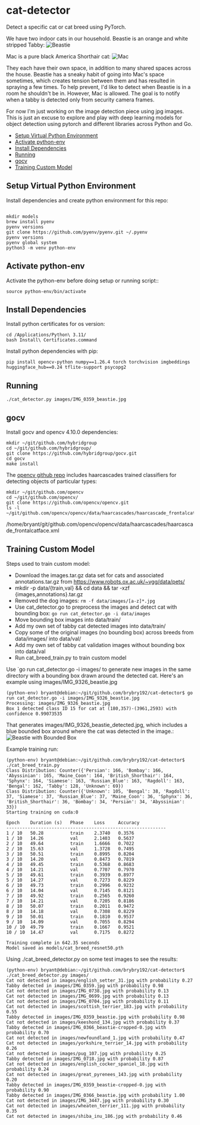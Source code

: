 # cat-detector

Detect a specific cat or cat breed using PyTorch.

We have two indoor cats in our household. Beastie is an orange and white stripped Tabby:
![Beastie](images/IMG_9326_beastie.jpg)

Mac is a pure black America Shorthair cat:
![Mac](images/IMG_3616_mac.jpg)

They each have their own space, in addition to many shared spaces across the house. Beastie has a sneaky habit of going into Mac's space sometimes, which creates tension between them and has resulted in spraying a few times. To help prevent, I'd like to detect when Beastie is in a room he shouldn't be in. However, Mac is allowed. The goal is to notify when a tabby is detected only from security camera frames.

For now I'm just working on the image detection piece using jpg images. This is just an excuse to explore and play with deep learning models for object detection using pytorch and different libraries across Python and Go.

  - [Setup Virtual Python Environment](#setup-virtual-python-environment)
  - [Activate python-env](#activate-python-env)
  - [Install Dependencies](#install-dependencies)
  - [Running](#running)
  - [gocv](#gocv)
  - [Training Custom Model](#training-custom-model)


## Setup Virtual Python Environment

Install dependencies and create python environment for this repo:
```

mkdir models
brew install pyenv
pyenv versions
git clone https://github.com/pyenv/pyenv.git ~/.pyenv
pyenv versions
pyenv global system
python3 -m venv python-env
```

## Activate python-env

Activate the python-env before doing setup or running script::
```
source python-env/bin/activate
```

## Install Dependencies

Install python certificates for os version:
```
cd /Applications/Python\ 3.11/
bash Install\ Certificates.command
```

Install python dependencies with pip:
```
pip install opencv-python numpy==1.26.4 torch torchvision imgbeddings huggingface_hub==0.24 tflite-support psycopg2
```

## Running

```
./cat_detector.py images/IMG_0359_beastie.jpg
```


## gocv

Install gocv and opencv 4.10.0 dependencies:
```
mkdir ~/git/github.com/hybridgroup
cd ~/git/github.com/hybridgroup/
git clone https://github.com/hybridgroup/gocv.git
cd gocv
make install
```


The [opencv github repo](https://github.com/opencv/opencv/tree/master/data/haarcascades) includes haarcascades trained classifiers for detecting objects of particular types:
```
mkdir ~/git/github.com/opencv
cd ~/git/github.com/opencv/
git clone https://github.com/opencv/opencv.git
ls -l ~/git/github.com/opencv/opencv/data/haarcascades/haarcascade_frontalcatface.xml
```


/home/bryant/git/github.com/opencv/opencv/data/haarcascades/haarcascade_frontalcatface.xml

## Training Custom Model

Steps used to train custom model:
 - Download the images.tar.gz data set for cats and associated annotations.tar.gz from https://www.robots.ox.ac.uk/~vgg/data/pets/
 - mkdir -p data/{train,val} && cd data && tar -xzf {images,annotations}.tar.gz
 - Removed the dog images: `rm -f data/images/[a-z]*.jpg`
 - Use cat_detector.go to preprocess the images and detect cat with bounding box: `go run cat_detector.go -i data/images`
 - Move bounding box images into data/train/
 - Add my own set of tabby cat detected images into data/train/
 - Copy some of the original images (no bounding box) across breeds from data/images/ into data/val/
 - Add my own set of tabby cat validation images without bounding box into data/val
 - Run cat_breed_train.py to train custom model

Use `go run cat_detector.go -i images/ to generate new images in the same directory with a bounding box drawn around the detected cat. Here's an example using images/IMG_9326_beastie.jpg
```
(python-env) bryant@debian:~/git/github.com/brybry192/cat-detector$ go run cat_detector.go -i images/IMG_9326_beastie.jpg
Processing: images/IMG_9326_beastie.jpg
Box 1 detected class ID 15 for cat at (180,357)-(3961,2593) with confidence 0.99073535
```

That generates images/IMG_9326_beastie_detected.jpg, which includes a blue bounded box around where the cat was detected in the image.:
![Beastie with Bounded Box](images/IMG_9326_beastie_detected.jpg)


Example training run:
```
(python-env) bryant@debian:~/git/github.com/brybry192/cat-detector$ ./cat_breed_train.py
Class Distribution: Counter({'Persian': 166, 'Bombay': 166, 'Abyssinian': 165, 'Maine_Coon': 164, 'British_Shorthair': 164, 'Sphynx': 164, 'Siamese': 163, 'Russian_Blue': 163, 'Ragdoll': 163, 'Bengal': 162, 'Tabby': 128, 'Unknown': 69})
Class Distribution: Counter({'Unknown': 105, 'Bengal': 38, 'Ragdoll': 37, 'Siamese': 37, 'Russian_Blue': 37, 'Maine_Coon': 36, 'Sphynx': 36, 'British_Shorthair': 36, 'Bombay': 34, 'Persian': 34, 'Abyssinian': 33})
Starting training on cuda:0

Epoch    Duration (s)	Phase    Loss     Accuracy
------------------------------------------------------------
1 / 10   50.28       	train    2.3740   0.3576
1 / 10   14.26       	val      2.1403   0.5637
2 / 10   49.64       	train    1.6666   0.7022
2 / 10   15.63       	val      1.3728   0.7495
3 / 10   50.51       	train    0.8995   0.8204
3 / 10   14.20       	val      0.8473   0.7819
4 / 10   49.45       	train    0.5368   0.8683
4 / 10   14.21       	val      0.7707   0.7970
5 / 10   49.61       	train    0.3939   0.8977
5 / 10   14.27       	val      0.7273   0.8229
6 / 10   49.73       	train    0.2996   0.9232
6 / 10   14.04       	val      0.7145   0.8121
7 / 10   49.92       	train    0.2565   0.9260
7 / 10   14.21       	val      0.7205   0.8186
8 / 10   50.07       	train    0.2011   0.9472
8 / 10   14.18       	val      0.7308   0.8229
9 / 10   50.01       	train    0.1810   0.9537
9 / 10   14.09       	val      0.7055   0.8294
10 / 10  49.79       	train    0.1667   0.9521
10 / 10  14.47       	val      0.7175   0.8272

Training complete in 642.35 seconds
Model saved as models/cat_breed_resnet50.pth

```


Using ./cat_breed_detector.py on some test images to see the results:
```
(python-env) bryant@debian:~/git/github.com/brybry192/cat-detector$ ./cat_breed_detector.py images/
Cat not detected in images/english_setter_31.jpg with probability 0.27
Tabby detected in images/IMG_0359.jpg with probability 0.98
Cat not detected in images/IMG_0738.jpg with probability 0.13
Cat not detected in images/IMG_0699.jpg with probability 0.13
Cat not detected in images/IMG_0704.jpg with probability 0.11
Cat not detected in images/scottish_terrier_183.jpg with probability 0.55
Tabby detected in images/IMG_0359_beastie.jpg with probability 0.98
Cat not detected in images/keeshond_134.jpg with probability 0.37
Tabby detected in images/IMG_0366_beastie-cropped-0.jpg with probability 0.70
Cat not detected in images/newfoundland_1.jpg with probability 0.47
Cat not detected in images/yorkshire_terrier_14.jpg with probability 0.26
Cat not detected in images/pug_107.jpg with probability 0.25
Tabby detected in images/IMG_0718.jpg with probability 0.87
Cat not detected in images/english_cocker_spaniel_18.jpg with probability 0.24
Cat not detected in images/great_pyrenees_143.jpg with probability 0.20
Tabby detected in images/IMG_0359_beastie-cropped-0.jpg with probability 0.90
Tabby detected in images/IMG_0366_beastie.jpg with probability 1.00
Cat not detected in images/IMG_3447.jpg with probability 0.30
Cat not detected in images/wheaten_terrier_111.jpg with probability 0.35
Cat not detected in images/shiba_inu_186.jpg with probability 0.46
```




